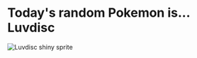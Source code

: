 # Today's random Pokemon is... Luvdisc

![Luvdisc shiny sprite](https://raw.githubusercontent.com/PokeAPI/sprites/master/sprites/pokemon/shiny/370.png)